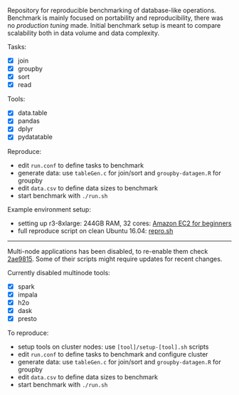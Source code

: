 Repository for reproducible benchmarking of database-like operations.  
Benchmark is mainly focused on portability and reproducibility, there was no *production tuning* made. Initial benchmark setup is meant to compare scalability both in data volume and data complexity.  

Tasks:
  - [x] join
  - [x] groupby
  - [x] sort
  - [x] read

Tools:
  - [x] data.table
  - [x] pandas
  - [x] dplyr
  - [x] pydatatable

Reproduce:  
- edit `run.conf` to define tasks to benchmark
- generate data: use `tableGen.c` for join/sort and `groupby-datagen.R` for groupby
- edit `data.csv` to define data sizes to benchmark
- start benchmark with `./run.sh`

Example environment setup:
- setting up r3-8xlarge: 244GB RAM, 32 cores: [Amazon EC2 for beginners](https://github.com/Rdatatable/data.table/wiki/Amazon-EC2-for-beginners)  
- full reproduce script on clean Ubuntu 16.04: [repro.sh](https://github.com/h2oai/db-benchmark/blob/master/repro.sh)  

---

Multi-node applications has been disabled, to re-enable them check [2ae9815](https://github.com/h2oai/db-benchmark/commit/2ae98156532641f57c092f7b9b74cf4a8d7e2ef8). Some of their scripts might require updates for recent changes.  

Currently disabled multinode tools:
  - [x] spark
  - [x] impala
  - [x] h2o
  - [x] dask
  - [x] presto

To reproduce:  
- setup tools on cluster nodes: use `[tool]/setup-[tool].sh` scripts
- edit `run.conf` to define tasks to benchmark and configure cluster
- generate data: use `tableGen.c` for join/sort and `groupby-datagen.R` for groupby
- edit `data.csv` to define data sizes to benchmark
- start benchmark with `./run.sh`
